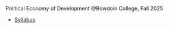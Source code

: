 Political Economy of Development
@Bowdoin College, Fall 2025

- [Syllabus](/Econ_3510_Syllabus.pdf)
